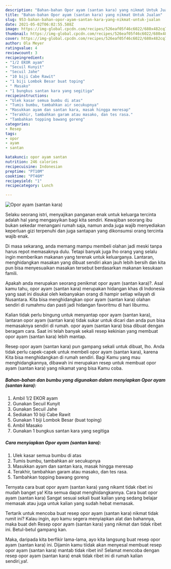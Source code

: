```yaml
---
description: "Bahan-bahan Opor ayam (santan kara) yang nikmat Untuk Jualan"
title: "Bahan-bahan Opor ayam (santan kara) yang nikmat Untuk Jualan"
slug: 953-bahan-bahan-opor-ayam-santan-kara-yang-nikmat-untuk-jualan
date: 2021-05-02T06:02:55.588Z
image: https://img-global.cpcdn.com/recipes/526eaf05f46c6022/680x482cq70/opor-ayam-santan-kara-foto-resep-utama.jpg
thumbnail: https://img-global.cpcdn.com/recipes/526eaf05f46c6022/680x482cq70/opor-ayam-santan-kara-foto-resep-utama.jpg
cover: https://img-global.cpcdn.com/recipes/526eaf05f46c6022/680x482cq70/opor-ayam-santan-kara-foto-resep-utama.jpg
author: Ola Meyer
ratingvalue: 4
reviewcount: 3
recipeingredient:
- "1/2 EKOR ayam"
- "Secuil Kunyit"
- "Secuil Jahe"
- "10 biji Cabe Rawit"
- "1 biji Lombok Besar buat toping"
- " Masako"
- "1 bungkus santan kara yang segitiga"
recipeinstructions:
- "Ulek kasar semua bumbu di atas"
- "Tumis bumbu, tambahkan air secukupnya"
- "Masukkan ayam dan santan kara, masak hingga meresap"
- "Terakhir, tambahkan garam atau masako, dan tes rasa."
- "Tambahkan topping bawang goreng"
categories:
- Resep
tags:
- opor
- ayam
- santan

katakunci: opor ayam santan 
nutrition: 246 calories
recipecuisine: Indonesian
preptime: "PT10M"
cooktime: "PT46M"
recipeyield: "1"
recipecategory: Lunch

---
```



![Opor ayam (santan kara)](https://img-global.cpcdn.com/recipes/526eaf05f46c6022/680x482cq70/opor-ayam-santan-kara-foto-resep-utama.jpg)

Selaku seorang istri, menyajikan panganan enak untuk keluarga tercinta adalah hal yang mengasyikan bagi kita sendiri. Kewajiban seorang ibu bukan sekedar menangani rumah saja, namun anda juga wajib menyediakan keperluan gizi terpenuhi dan juga santapan yang dikonsumsi orang tercinta wajib enak.

Di masa  sekarang, anda memang mampu membeli olahan jadi meski tanpa harus repot memasaknya dulu. Tetapi banyak juga lho orang yang selalu ingin memberikan makanan yang terenak untuk keluarganya. Lantaran, menghidangkan masakan yang dibuat sendiri akan jauh lebih bersih dan kita pun bisa menyesuaikan masakan tersebut berdasarkan makanan kesukaan famili. 



Apakah anda merupakan seorang penikmat opor ayam (santan kara)?. Asal kamu tahu, opor ayam (santan kara) merupakan hidangan khas di Indonesia yang saat ini disukai oleh kebanyakan orang di hampir setiap wilayah di Nusantara. Kita bisa menghidangkan opor ayam (santan kara) olahan sendiri di rumahmu dan pasti jadi hidangan favoritmu di hari liburmu.

Kalian tidak perlu bingung untuk menyantap opor ayam (santan kara), lantaran opor ayam (santan kara) tidak sukar untuk dicari dan anda pun bisa memasaknya sendiri di rumah. opor ayam (santan kara) bisa dibuat dengan beragam cara. Saat ini telah banyak sekali resep kekinian yang membuat opor ayam (santan kara) lebih mantap.

Resep opor ayam (santan kara) pun gampang sekali untuk dibuat, lho. Anda tidak perlu capek-capek untuk membeli opor ayam (santan kara), karena Kita bisa menghidangkan di rumah sendiri. Bagi Kamu yang mau menghidangkannya, dibawah ini merupakan resep untuk membuat opor ayam (santan kara) yang nikamat yang bisa Kamu coba.

<!--inarticleads1-->

##### Bahan-bahan dan bumbu yang digunakan dalam menyiapkan Opor ayam (santan kara):

1. Ambil 1/2 EKOR ayam
1. Gunakan Secuil Kunyit
1. Gunakan Secuil Jahe
1. Sediakan 10 biji Cabe Rawit
1. Gunakan 1 biji Lombok Besar (buat toping)
1. Ambil  Masako
1. Gunakan 1 bungkus santan kara yang segitiga




<!--inarticleads2-->

##### Cara menyiapkan Opor ayam (santan kara):

1. Ulek kasar semua bumbu di atas
1. Tumis bumbu, tambahkan air secukupnya
1. Masukkan ayam dan santan kara, masak hingga meresap
1. Terakhir, tambahkan garam atau masako, dan tes rasa.
1. Tambahkan topping bawang goreng




Ternyata cara buat opor ayam (santan kara) yang nikamt tidak ribet ini mudah banget ya! Kita semua dapat menghidangkannya. Cara buat opor ayam (santan kara) Sangat sesuai sekali buat kalian yang sedang belajar memasak atau juga untuk kalian yang sudah hebat memasak.

Tertarik untuk mencoba buat resep opor ayam (santan kara) nikmat tidak rumit ini? Kalau ingin, ayo kamu segera menyiapkan alat dan bahannya, maka buat deh Resep opor ayam (santan kara) yang nikmat dan tidak ribet ini. Betul-betul gampang kan. 

Maka, daripada kita berfikir lama-lama, ayo kita langsung buat resep opor ayam (santan kara) ini. Dijamin kamu tiidak akan menyesal membuat resep opor ayam (santan kara) mantab tidak ribet ini! Selamat mencoba dengan resep opor ayam (santan kara) enak tidak ribet ini di rumah kalian sendiri,ya!.

